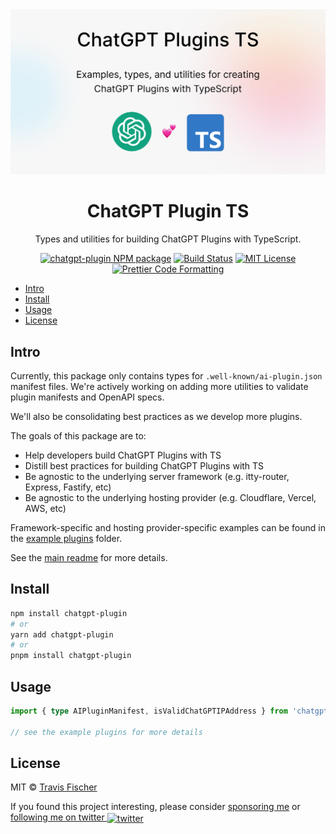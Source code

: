 <a href="https://github.com/transitive-bullshit/chatgpt-plugin-ts">
  <img alt="ChatGPT Plugin TS" src="/media/social.png">
</a>

<h1 align="center">ChatGPT Plugin TS</h1>

<p align="center">
  Types and utilities for building ChatGPT Plugins with TypeScript.
</p>

<p align="center">
  <a href="https://www.npmjs.com/package/chatgpt-plugin"><img alt="chatgpt-plugin NPM package" src="https://img.shields.io/npm/v/chatgpt-plugin.svg" /></a>
  <a href="https://github.com/transitive-bullshit/chatgpt-plugin-ts/actions/workflows/test.yml"><img alt="Build Status" src="https://github.com/transitive-bullshit/chatgpt-plugin-ts/actions/workflows/test.yml/badge.svg" /></a>
  <a href="https://github.com/transitive-bullshit/chatgpt-plugin-ts/blob/main/license"><img alt="MIT License" src="https://img.shields.io/badge/license-MIT-blue" /></a>
  <a href="https://prettier.io"><img alt="Prettier Code Formatting" src="https://img.shields.io/badge/code_style-prettier-brightgreen.svg" /></a>
</p>

- [Intro](#intro)
- [Install](#install)
- [Usage](#usage)
- [License](#license)

## Intro

Currently, this package only contains types for `.well-known/ai-plugin.json` manifest files. We're actively working on adding more utilities to validate plugin manifests and OpenAPI specs.

We'll also be consolidating best practices as we develop more plugins.

The goals of this package are to:

- Help developers build ChatGPT Plugins with TS
- Distill best practices for building ChatGPT Plugins with TS
- Be agnostic to the underlying server framework (e.g. itty-router, Express, Fastify, etc)
- Be agnostic to the underlying hosting provider (e.g. Cloudflare, Vercel, AWS, etc)

Framework-specific and hosting provider-specific examples can be found in the [example plugins](../../plugins) folder.

See the [main readme](https://github.com/transitive-bullshit/chatgpt-plugin-ts) for more details.

## Install

```bash
npm install chatgpt-plugin
# or
yarn add chatgpt-plugin
# or
pnpm install chatgpt-plugin
```

## Usage

```ts
import { type AIPluginManifest, isValidChatGPTIPAddress } from 'chatgpt-plugin'

// see the example plugins for more details
```

## License

MIT © [Travis Fischer](https://transitivebullsh.it)

If you found this project interesting, please consider [sponsoring me](https://github.com/sponsors/transitive-bullshit) or <a href="https://twitter.com/transitive_bs">following me on twitter <img src="https://storage.googleapis.com/saasify-assets/twitter-logo.svg" alt="twitter" height="24px" align="center"></a>
